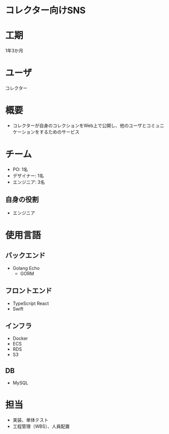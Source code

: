 
コレクター向けSNS
==========

# 工期
  
1年3か月
# ユーザ
  
コレクター
# 概要

- コレクターが自身のコレクションをWeb上で公開し、他のユーザとコミュニケーションをするためのサービス

# チーム

- PO: 1名
- デザイナー: 1名
- エンジニア: 3名

## 自身の役割

- エンジニア

# 使用言語

## バックエンド

- Golang Echo
    - GORM

## フロントエンド

- TypeScript React
- Swift

## インフラ

- Docker
- ECS
- RDS
- S3

## DB

- MySQL

# 担当

- 実装、単体テスト
- 工程管理（WBS）、人員配置
